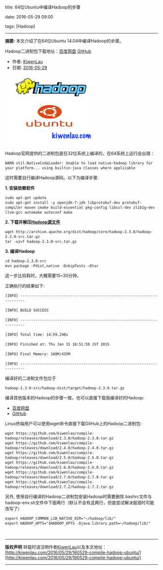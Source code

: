 title: 64位Ubuntu中编译Hadoop的步骤

date: 2016-05-29 09:00

tags: [Hadoop]

---

**摘要:** 本文介绍了在64位Ubuntu 14.04中编译Hadoop的步骤。

Hadoop二进制包下载地址：[百度网盘](https://pan.baidu.com/s/1hrGLqlA) [GitHub](https://github.com/kiwenlau/compile-hadoop/releases)

<!-- more -->

- 作者: [KiwenLau](http://kiwenlau.com/)
- 日期: [2016-05-29](http://kiwenlau.com/2016/05/29/160529-compile-hadoop-ubuntu/)

<img src="160529-compile-hadoop-ubuntu/ubuntu-hadoop.png" width = "300"/>

Hadoop官网提供的二进制包是在32位系统上编译的，在64系统上运行会出错：

```
WARN util.NativeCodeLoader: Unable to load native-hadoop library for your platform... using builtin-java classes where applicable
```

这时需要自行编译Hadoop源码。以下为编译步骤:

**1. 安装依赖软件**

```
sudo apt-get update
sudo apt-get install -y openjdk-7-jdk libprotobuf-dev protobuf-compiler maven cmake build-essential pkg-config libssl-dev zlib1g-dev llvm-gcc automake autoconf make
```

**2. 下载并解压[Hadoop源文件](http://archive.apache.org/dist/hadoop/core/)**

```
wget http://archive.apache.org/dist/hadoop/core/hadoop-2.3.0/hadoop-2.3.0-src.tar.gz
tar -xzvf hadoop-2.3.0-src.tar.gz
```

**3. 编译Hadoop**

```
cd hadoop-2.3.0-src
mvn package -Pdist,native -DskipTests –Dtar
```

这一步比较耗时，大概需要15~30分钟。 

正确执行的结果如下:

```
[INFO] ------------------------------------------------------------------------

[INFO] BUILD SUCCESS

[INFO] ------------------------------------------------------------------------

[INFO] Total time: 14:59.240s

[INFO] Finished at: Thu Jan 15 18:51:59 JST 2015

[INFO] Final Memory: 168M/435M

[INFO] ------------------------------------------------------------------------
```

编译好的二进制文件包位于

```
hadoop-2.3.0-src/hadoop-dist/target/hadoop-2.3.0.tar.gz
```

编译其他版本的Hadoop的步骤一致，也可以直接下载我编译好的Hadoop:

- [百度网盘](https://pan.baidu.com/s/1hrGLqlA)
- [GitHub](https://github.com/kiwenlau/compile-hadoop/releases)

Linux终端用户可以使用wget命令直接下载GitHub上的Hadoop二进制包:

```
wget https://github.com/kiwenlau/compile-hadoop/releases/download/2.3.0/hadoop-2.3.0.tar.gz
wget https://github.com/kiwenlau/compile-hadoop/releases/download/2.4.0/hadoop-2.4.0.tar.gz
wget https://github.com/kiwenlau/compile-hadoop/releases/download/2.5.0/hadoop-2.5.0.tar.gz
wget https://github.com/kiwenlau/compile-hadoop/releases/download/2.6.0/hadoop-2.6.0.tar.gz
wget https://github.com/kiwenlau/compile-hadoop/releases/download/2.7.0/hadoop-2.7.0.tar.gz
wget https://github.com/kiwenlau/compile-hadoop/releases/download/2.7.2/hadoop-2.7.2.tar.gz
```

另外, 使用自行编译的Hadoop二进制包安装Hadoop时需要删除.bashrc文件与hadoop-env.sh文件中下面两行（默认不会有这两行，但是尝试解决报错时可能改写了）

```
export HADOOP_COMMON_LIB_NATIVE_DIR="~/hadoop/lib/"
export HADOOP_OPTS="$HADOOP_OPTS -Djava.library.path=~/hadoop/lib/"
```

<br /> 

***
**版权声明**
转载时请注明作者[KiwenLau](http://kiwenlau.com/)以及本文地址：
[http://kiwenlau.com/2016/05/29/160529-compile-hadoop-ubuntu/](http://kiwenlau.com/2016/05/29/160529-compile-hadoop-ubuntu/)
***